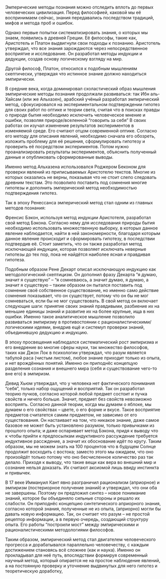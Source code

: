 Эмперические методы познания можно отследить вплоть до первых человеческих цивилизация. Перед философией, каковой мы её воспринимаем сейчас, знания передавались последством традиций, мифов и метода проб и ошибок.

  

Однако первые попытки систематизировать знания, о которых мы знаем, появились в древней Греции. Её философы, такие как, Аристотель и Платон выдвигнули свои подходы к познанию. Аристотель утверждал, что все знания зарождаются через непосредственное восприятие и исследование. Он разработал методы индукции и дедукции, создав основу логическому взгляду на мир.

Другой философ, Платон, относился к подобным мышлениям скептически, утверждая что истинное знание должно находиться эмпирически.

В средние века, когда доминировал схоластический образ мышления эмпирические методы познания продолжали развиваться: так Ибн аль-Хайсам (или же Альхазен), арабский учёный разработал эмпирический метод, сфокусировался на экспериментальном подтверждении гипотез для своих работ по оптике и теории света, считая что в поисках правды о природе бытия необходимо исключить человеческое мнение и ошибки, позволяя природе/вселенной “говорить за себя” В своих работах он изучал изменение результатов экспериментов в изменяемой среде. Его считают отцом современной оптике. Согласно его методу для описания явлений, необходимо сначала его обозреть, изложить проблему для её решения, сформулировать гипотезу и проверить её посредством экспериментов. Потом нужно проанализировать результаты экспериментов, объяснить полученный данные и опубликовать сформированные выводы.

Именно метод Альхазена использовался Роджером Беконом для проверки явлений из приписываемых Аристотелю текстов. Многие из которых оказались не верны, показывая что не стоит слепо следовать древним текстам. Это позволило поставить под сомнения многие гипотезы и дополнить эмперический метод необходимостью подтверждения гипотез.

  

Так в эпоху Ренессанса эмперический метод стал одним из главных методов познания:

Френсис Бэкон, используя метод индукции Аристотеля, разработал свой метод Бэкона. Согласно нему для исследования природы бытия необходимо использовать множественную выборку, в которых данное явление наблюдается, найти в ней закономерности, благодаря которым данное явление происходит и сформировать гипотезу, в последствии подтвердив её. Стоит заметить, что он также разработал метод исключающей индукции, которая позволяет исключать неверные гипотезы до тех пор, пока не найдётся наиболее ясная и правдивая гипотеза.

Подобным образом Рене Декарт описал исключающую индукцию как методологический скептицизм. Он дополнил фразу Декарта “я думаю, значит я существую” – “я сомневаюсь, а значит думаю, я думаю, а значит я существую – таким образом он пытался поставить под сомнение своё собственное существование, но именно само действие сомнения показывает, что он существует, потому что он бы не мог сомневаться, если бы не мог существовать. В свой метод он включает следующие шаги: принятие своих знаний правдивыми, разбиение их на меньшие единицы знаний и развитие их на более крупные, ища в них ошибки. Именно такое аналитическое мышление позволило развиваться эмпиризму в противостоянии с рационалистическими/логическими идеями, внедрив ещё и системуп проверки знаний, объединившую дедукцию и индукцию.

  

В эпоху просвещения наблюдался систематический рост эмпиризма и его внедрение во многие сферы науки, так множество философов, таких как Джон Лок в психологии утверждал, что разум является табулой раса (чистым листом), любое знание приходит только из опыта, и нет врождённых понятий. Именно он приподнёс концепцую разделения сознания и внешнего мира (себя и существование чего-то вне его) в эмпиризм.

Девид Хьюм утверждал, что у человека нет фактического понимания “себя”, только набор ощущений и восприятий. Так он разработал теорию пучков, согласно которой любой предмет состоит и пучка свойств и ничего больше. Значит, предмет без свойств невозможно восприять. Согласно данной теории, когда мы думаем о яблоке, мы думаем о его свойствах – цвете, о его форме и вкусе. Такое восприятие предметов считатется самим предметом, не зависимо от его существования. Он настаивает на том, что никакое знание, даже самое базовое не может быть установлено разумом, только привычками из прошлого опыта; и даже оспаривает метод Бэкона, придя к выводу что к чтобы прийти к предпосылкам индуктивного рассуждение требуется индуктивное рассждение, а значит их обоснование идёт по кругу. Таким образом, мы не можем знать на 100 процентов что в будущем Солнце продолжит восходить с востока; заместо этого мы ожидаем, что оно произойдёт только потому что оно бесчисленное количество раз так делало. Приходя к выводу, что такие вещи как вера во внешний мир и сознание нельзя доказать. Их считают аксиомой лишь ввиду инстинкта и привычек.

  

В 17 веке Иммануил Кант явно разграничил рационализм (априорное) и эмпиризм (постериорное получение знаний) и утверждал, что они оба не завершены. Поэтому он предложил синтез – новое понимание знаний, которое бы объединяло сильные стороны и решало их слабости. Он приподнёс концепцию синтетического априорного знания, согласно которой знания, полученные не из опыта, (априорно) могли бы давать новую информацию. Так, он считает что разум – не простой рецептор информации, а в первую очередь, создающий структуру опыта. Его работы “построили мост” между эмпирическими и рационалистическими методологиями философов.

  

Таким образом, эмпирический метод стал двигателем человеческого прогресса и дорабатывался параллельно человечеству, с каждым достижением становясь всё сложнее (как и наука). Именно он прокладывал для неё путь, впоследствии формируя современный научный метод, который опирается не на простое наблюдение явлений, а на постоянную проверку и уточнение выдвинутых для него гипотез и теоретическую доработку,